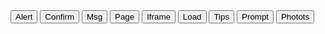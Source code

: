 <div class="layui-btn-container">
  <button type="button" class="layui-btn layui-btn-primary" lay-on="alert">Alert</button>
  <button type="button" class="layui-btn layui-btn-primary" lay-on="confirm">Confirm</button>
  <button type="button" class="layui-btn layui-btn-primary" lay-on="msg">Msg</button>
  <button type="button" class="layui-btn layui-btn-primary" lay-on="page">Page</button>
  <button type="button" class="layui-btn layui-btn-primary" lay-on="iframe">Iframe</button>
  <button type="button" class="layui-btn layui-btn-primary" lay-on="load">Load</button>
  <button type="button" class="layui-btn layui-btn-primary" lay-on="tips">Tips</button>
  <button type="button" class="layui-btn layui-btn-primary" lay-on="prompt">Prompt</button>
  <button type="button" class="layui-btn layui-btn-primary" lay-on="photots">Photots</button>
</div>

<script>
layui.use(function(){
  var layer = layui.layer;
  var util = layui.util;

  // 批量事件
  util.on('lay-on', {
    alert: function(){
      layer.alert('对话框内容');
    },
    confirm: function(){
      layer.confirm('一个询问框的示例？', {
        btn: ['确定', '关闭'] //按钮
      }, function(){
        layer.msg('第一个回调', {icon: 1});
      }, function(){
        layer.msg('第二个回调', {
          time: 20000, // 20s 后自动关闭
          btn: ['明白了', '知道了']
        });
      });
    },
    msg: function(){
      layer.msg('一段提示信息');
    },
    page: function(){
      // 页面层
      layer.open({
        type: 1,
        area: ['420px', '240px'], // 宽高
        content: '<div style="padding: 11px;">任意 HTML 内容</div>'
      });
    },
    iframe: function(){
      // iframe 层
      layer.open({
        type: 2,
        title: 'iframe test',
        shadeClose: true,
        shade: 0.8,
        area: ['380px', '80%'],
        content: '/layer/test/1.html' // iframe 的 url
      });
    },
    load: function(){
      var index = layer.load(0, {shade: false});
      setTimeout(function(){
        layer.close(index); // 关闭 loading
      }, 5000);
    },
    tips: function(){
      layer.tips('一个 tips 层', this, {
        tips: 1
      });
    },
    prompt: function(){
      layer.prompt({title: '密令输入框', formType: 1}, function(pass, index){
        layer.close(index);
        layer.prompt({title: '文本输入框', formType: 2}, function(text, index){
          layer.close(index);
          alert('您输入的密令：'+ pass +'；文本：'+ text);
        });
      });
    },
    photots: function(){
      layer.photos({
        photos: {
          "title": "Photos Demo",
          "start": 0,
          "data": [
            {
              "alt": "layer",
              "pid": 1,
              "src": "https://unpkg.com/outeres/demo/layer.png",
            },
            {
              "alt": "壁纸",
              "pid": 3,
              "src": "https://unpkg.com/outeres/demo/000.jpg",
            },
            {
              "alt": "浩瀚宇宙",
              "pid": 5,
              "src": "https://unpkg.com/outeres/demo/outer-space.jpg",
            }
          ]
        }
      });
    }
  });
});
</script>